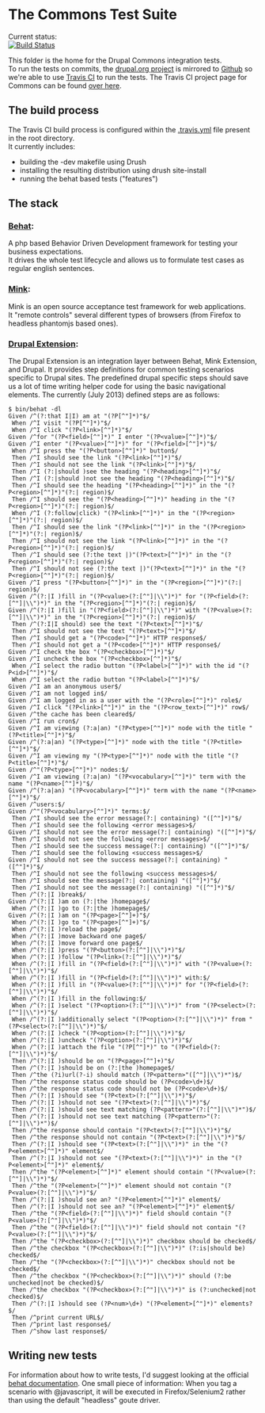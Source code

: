# The Commons Test Suite

Current status:  
[![Build Status](https://travis-ci.org/acquia/commons3.png?branch=7.x-3.x)](https://travis-ci.org/acquia/commons3)

This folder is the home for the Drupal Commons integration tests.  
To run the tests on commits, the [drupal.org project](https://drupal.org/project/commons) is mirrored 
to [Github](https://github.com/acquia/commons3) so we're able to use [Travis CI](https://travis-ci.org/) to run the tests.
The Travis CI project page for Commons can be found [over here](https://travis-ci.org/acquia/commons3/).


## The build process

The Travis CI build process is configured within the [.travis.yml](../.travis.yml) file present in the root directory.  
It currently includes:

- building the -dev makefile using Drush
- installing the resulting distribution using drush site-install
- running the behat based tests ("features")


## The stack

### [Behat](http://behat.org/):  
A php based Behavior Driven Development framework for testing your business expectations.  
It drives the whole test lifecycle and allows us to formulate test cases as regular english sentences.
### [Mink](http://mink.behat.org/):  
Mink is an open source acceptance test framework for web applications.  
It "remote controls" several different types of browsers (from Firefox to headless phantomjs based ones).
### [Drupal Extension](https://drupal.org/project/drupalextension):  
The Drupal Extension is an integration layer between Behat, Mink Extension, and Drupal. It provides step definitions for common testing scenarios specific to Drupal sites.
The predefined drupal specific steps should save us a lot of time writing helper code for using the basic navigational elements.
The currently (July 2013) defined steps are as follows:

    $ bin/behat -dl
    Given /^(?:that I|I) am at "(?P[^"]*)"$/
     When /^I visit "(?P[^"]*)"$/
     When /^I click "(?P<link>[^"]*)"$/
    Given /^for "(?P<field>[^"]*)" I enter "(?P<value>[^"]*)"$/
    Given /^I enter "(?P<value>[^"]*)" for "(?P<field>[^"]*)"$/
     When /^I press the "(?P<button>[^"]*)" button$/
     Then /^I should see the link "(?P<link>[^"]*)"$/
     Then /^I should not see the link "(?P<link>[^"]*)"$/
     Then /^I (?:|should )see the heading "(?P<heading>[^"]*)"$/
     Then /^I (?:|should )not see the heading "(?P<heading>[^"]*)"$/
     Then /^I should see the heading "(?P<heading>[^"]*)" in the "(?P<region>[^"]*)"(?:| region)$/
     Then /^I should see the "(?P<heading>[^"]*)" heading in the "(?P<region>[^"]*)"(?:| region)$/
     When /^I (?:follow|click) "(?P<link>[^"]*)" in the "(?P<region>[^"]*)"(?:| region)$/
     Then /^I should see the link "(?P<link>[^"]*)" in the "(?P<region>[^"]*)"(?:| region)$/
     Then /^I should not see the link "(?P<link>[^"]*)" in the "(?P<region>[^"]*)"(?:| region)$/
     Then /^I should see (?:the text |)"(?P<text>[^"]*)" in the "(?P<region>[^"]*)"(?:| region)$/
     Then /^I should not see (?:the text |)"(?P<text>[^"]*)" in the "(?P<region>[^"]*)"(?:| region)$/
    Given /^I press "(?P<button>[^"]*)" in the "(?P<region>[^"]*)"(?:| region)$/
    Given /^(?:|I )fill in "(?P<value>(?:[^"]|\\")*)" for "(?P<field>(?:[^"]|\\")*)" in the "(?P<region>[^"]*)"(?:| region)$/
    Given /^(?:|I )fill in "(?P<field>(?:[^"]|\\")*)" with "(?P<value>(?:[^"]|\\")*)" in the "(?P<region>[^"]*)"(?:| region)$/
     Then /^(?:I|I should) see the text "(?P<text>[^"]*)"$/
     Then /^I should not see the text "(?P<text>[^"]*)"$/
     Then /^I should get a "(?P<code>[^"]*)" HTTP response$/
     Then /^I should not get a "(?P<code>[^"]*)" HTTP response$/
    Given /^I check the box "(?P<checkbox>[^"]*)"$/
    Given /^I uncheck the box "(?P<checkbox>[^"]*)"$/
     When /^I select the radio button "(?P<label>[^"]*)" with the id "(?P<id>[^"]*)"$/
     When /^I select the radio button "(?P<label>[^"]*)"$/
    Given /^I am an anonymous user$/
    Given /^I am not logged in$/
    Given /^I am logged in as a user with the "(?P<role>[^"]*)" role$/
    Given /^I click "(?P<link>[^"]*)" in the "(?P<row_text>[^"]*)" row$/
    Given /^the cache has been cleared$/
    Given /^I run cron$/
    Given /^I am viewing (?:a|an) "(?P<type>[^"]*)" node with the title "(?P<title>[^"]*)"$/
    Given /^(?:a|an) "(?P<type>[^"]*)" node with the title "(?P<title>[^"]*)"$/
    Given /^I am viewing my "(?P<type>[^"]*)" node with the title "(?P<title>[^"]*)"$/
    Given /^"(?P<type>[^"]*)" nodes:$/
    Given /^I am viewing (?:a|an) "(?P<vocabulary>[^"]*)" term with the name "(?P<name>[^"]*)"$/
    Given /^(?:a|an) "(?P<vocabulary>[^"]*)" term with the name "(?P<name>[^"]*)"$/
    Given /^users:$/
    Given /^"(?P<vocabulary>[^"]*)" terms:$/
     Then /^I should see the error message(?:| containing) "([^"]*)"$/
     Then /^I should see the following <error messages>$/
    Given /^I should not see the error message(?:| containing) "([^"]*)"$/
     Then /^I should not see the following <error messages>$/
     Then /^I should see the success message(?:| containing) "([^"]*)"$/
     Then /^I should see the following <success messages>$/
    Given /^I should not see the success message(?:| containing) "([^"]*)"$/
     Then /^I should not see the following <success messages>$/
     Then /^I should see the message(?:| containing) "([^"]*)"$/
     Then /^I should not see the message(?:| containing) "([^"]*)"$/
     Then /^(?:|I )break$/
    Given /^(?:|I )am on (?:|the )homepage$/
     When /^(?:|I )go to (?:|the )homepage$/
    Given /^(?:|I )am on "(?P<page>[^"]+)"$/
     When /^(?:|I )go to "(?P<page>[^"]+)"$/
     When /^(?:|I )reload the page$/
     When /^(?:|I )move backward one page$/
     When /^(?:|I )move forward one page$/
     When /^(?:|I )press "(?P<button>(?:[^"]|\\")*)"$/
     When /^(?:|I )follow "(?P<link>(?:[^"]|\\")*)"$/
     When /^(?:|I )fill in "(?P<field>(?:[^"]|\\")*)" with "(?P<value>(?:[^"]|\\")*)"$/
     When /^(?:|I )fill in "(?P<field>(?:[^"]|\\")*)" with:$/
     When /^(?:|I )fill in "(?P<value>(?:[^"]|\\")*)" for "(?P<field>(?:[^"]|\\")*)"$/
     When /^(?:|I )fill in the following:$/
     When /^(?:|I )select "(?P<option>(?:[^"]|\\")*)" from "(?P<select>(?:[^"]|\\")*)"$/
     When /^(?:|I )additionally select "(?P<option>(?:[^"]|\\")*)" from "(?P<select>(?:[^"]|\\")*)"$/
     When /^(?:|I )check "(?P<option>(?:[^"]|\\")*)"$/
     When /^(?:|I )uncheck "(?P<option>(?:[^"]|\\")*)"$/
     When /^(?:|I )attach the file "(?P[^"]*)" to "(?P<field>(?:[^"]|\\")*)"$/
     Then /^(?:|I )should be on "(?P<page>[^"]+)"$/
     Then /^(?:|I )should be on (?:|the )homepage$/
     Then /^the (?i)url(?-i) should match (?P<pattern>"([^"]|\\")*")$/
     Then /^the response status code should be (?P<code>\d+)$/
     Then /^the response status code should not be (?P<code>\d+)$/
     Then /^(?:|I )should see "(?P<text>(?:[^"]|\\")*)"$/
     Then /^(?:|I )should not see "(?P<text>(?:[^"]|\\")*)"$/
     Then /^(?:|I )should see text matching (?P<pattern>"(?:[^"]|\\")*")$/
     Then /^(?:|I )should not see text matching (?P<pattern>"(?:[^"]|\\")*")$/
     Then /^the response should contain "(?P<text>(?:[^"]|\\")*)"$/
     Then /^the response should not contain "(?P<text>(?:[^"]|\\")*)"$/
     Then /^(?:|I )should see "(?P<text>(?:[^"]|\\")*)" in the "(?P<element>[^"]*)" element$/
     Then /^(?:|I )should not see "(?P<text>(?:[^"]|\\")*)" in the "(?P<element>[^"]*)" element$/
     Then /^the "(?P<element>[^"]*)" element should contain "(?P<value>(?:[^"]|\\")*)"$/
     Then /^the "(?P<element>[^"]*)" element should not contain "(?P<value>(?:[^"]|\\")*)"$/
     Then /^(?:|I )should see an? "(?P<element>[^"]*)" element$/
     Then /^(?:|I )should not see an? "(?P<element>[^"]*)" element$/
     Then /^the "(?P<field>(?:[^"]|\\")*)" field should contain "(?P<value>(?:[^"]|\\")*)"$/
     Then /^the "(?P<field>(?:[^"]|\\")*)" field should not contain "(?P<value>(?:[^"]|\\")*)"$/
     Then /^the "(?P<checkbox>(?:[^"]|\\")*)" checkbox should be checked$/
     Then /^the checkbox "(?P<checkbox>(?:[^"]|\\")*)" (?:is|should be) checked$/
     Then /^the "(?P<checkbox>(?:[^"]|\\")*)" checkbox should not be checked$/
     Then /^the checkbox "(?P<checkbox>(?:[^"]|\\")*)" should (?:be unchecked|not be checked)$/
     Then /^the checkbox "(?P<checkbox>(?:[^"]|\\")*)" is (?:unchecked|not checked)$/
     Then /^(?:|I )should see (?P<num>\d+) "(?P<element>[^"]*)" elements?$/
     Then /^print current URL$/
     Then /^print last response$/
     Then /^show last response$/

## Writing new tests


For information about how to write tests, I'd suggest looking at the official [behat documentation](http://docs.behat.org/quick_intro.html#define-your-feature).
One small piece of information: When you tag a scenario with @javascript, it will be executed in Firefox/Selenium2 rather than using the default "headless" goute driver.